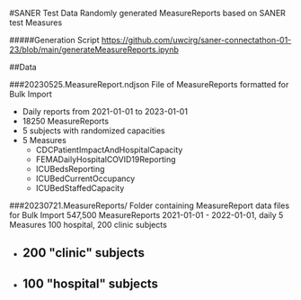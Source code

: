 

#SANER Test Data
Randomly generated MeasureReports based on SANER test Measures

#####Generation Script
https://github.com/uwcirg/saner-connectathon-01-23/blob/main/generateMeasureReports.ipynb

##Data

###20230525.MeasureReport.ndjson
File of MeasureReports formatted for Bulk Import

- Daily reports from 2021-01-01 to 2023-01-01
- 18250 MeasureReports
- 5 subjects with randomized capacities
- 5 Measures
    - CDCPatientImpactAndHospitalCapacity
    - FEMADailyHospitalCOVID19Reporting
    - ICUBedsReporting
    - ICUBedCurrentOccupancy
    - ICUBedStaffedCapacity

###20230721.MeasureReports/
Folder containing MeasureReport data files for Bulk Import
547,500 MeasureReports
2021-01-01 - 2022-01-01, daily
5 Measures
100 hospital, 200 clinic subjects


- 200 "clinic" subjects
  - 
- 100 "hospital" subjects
  - 

